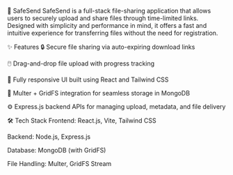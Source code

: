 🚀 SafeSend
SafeSend is a full-stack file-sharing application that allows users to securely upload and share files through time-limited links. Designed with simplicity and performance in mind, it offers a fast and intuitive experience for transferring files without the need for registration.

✨ Features
🔒 Secure file sharing via auto-expiring download links

🖱️ Drag-and-drop file upload with progress tracking

📱 Fully responsive UI built using React and Tailwind CSS

💾 Multer + GridFS integration for seamless storage in MongoDB

⚙️ Express.js backend APIs for managing upload, metadata, and file delivery

🛠️ Tech Stack
Frontend: React.js, Vite, Tailwind CSS

Backend: Node.js, Express.js

Database: MongoDB (with GridFS)

File Handling: Multer, GridFS Stream